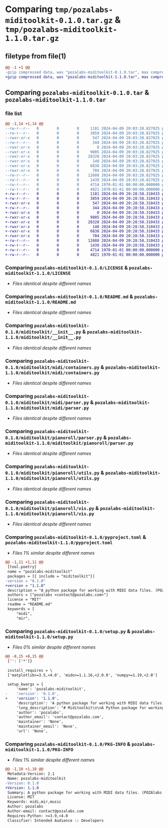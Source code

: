# Comparing `tmp/pozalabs-miditoolkit-0.1.0.tar.gz` & `tmp/pozalabs-miditoolkit-1.1.0.tar.gz`

## filetype from file(1)

```diff
@@ -1 +1 @@
-gzip compressed data, was "pozalabs-miditoolkit-0.1.0.tar", max compression
+gzip compressed data, was "pozalabs-miditoolkit-1.1.0.tar", max compression
```

## Comparing `pozalabs-miditoolkit-0.1.0.tar` & `pozalabs-miditoolkit-1.1.0.tar`

### file list

```diff
@@ -1,14 +1,14 @@
--rw-r--r--   0        0        0     1101 2024-04-09 20:03:28.827025 pozalabs-miditoolkit-0.1.0/LICENSE
--rw-r--r--   0        0        0     3859 2024-04-09 20:03:28.827025 pozalabs-miditoolkit-0.1.0/README.md
--rwxr-xr-x   0        0        0      547 2024-04-09 20:03:28.827025 pozalabs-miditoolkit-0.1.0/miditoolkit/__init__.py
--rw-r--r--   0        0        0      344 2024-04-09 20:03:28.827025 pozalabs-miditoolkit-0.1.0/miditoolkit/constants.py
--rwxr-xr-x   0        0        0        0 2024-04-09 20:03:28.827025 pozalabs-miditoolkit-0.1.0/miditoolkit/midi/__init__.py
--rwxr-xr-x   0        0        0     9805 2024-04-09 20:03:28.827025 pozalabs-miditoolkit-0.1.0/miditoolkit/midi/containers.py
--rwxr-xr-x   0        0        0    28320 2024-04-09 20:03:28.827025 pozalabs-miditoolkit-0.1.0/miditoolkit/midi/parser.py
--rwxr-xr-x   0        0        0      140 2024-04-09 20:03:28.827025 pozalabs-miditoolkit-0.1.0/miditoolkit/pianoroll/__init__.py
--rwxr-xr-x   0        0        0     6838 2024-04-09 20:03:28.827025 pozalabs-miditoolkit-0.1.0/miditoolkit/pianoroll/parser.py
--rwxr-xr-x   0        0        0      704 2024-04-09 20:03:28.827025 pozalabs-miditoolkit-0.1.0/miditoolkit/pianoroll/utils.py
--rw-r--r--   0        0        0    12688 2024-04-09 20:03:28.827025 pozalabs-miditoolkit-0.1.0/miditoolkit/pianoroll/vis.py
--rw-r--r--   0        0        0     1439 2024-04-09 20:03:28.827025 pozalabs-miditoolkit-0.1.0/pyproject.toml
--rw-r--r--   0        0        0     4714 1970-01-01 00:00:00.000000 pozalabs-miditoolkit-0.1.0/setup.py
--rw-r--r--   0        0        0     4821 1970-01-01 00:00:00.000000 pozalabs-miditoolkit-0.1.0/PKG-INFO
+-rw-r--r--   0        0        0     1101 2024-04-09 20:28:58.310433 pozalabs-miditoolkit-1.1.0/LICENSE
+-rw-r--r--   0        0        0     3859 2024-04-09 20:28:58.310433 pozalabs-miditoolkit-1.1.0/README.md
+-rwxr-xr-x   0        0        0      547 2024-04-09 20:28:58.310433 pozalabs-miditoolkit-1.1.0/miditoolkit/__init__.py
+-rw-r--r--   0        0        0      344 2024-04-09 20:28:58.310433 pozalabs-miditoolkit-1.1.0/miditoolkit/constants.py
+-rwxr-xr-x   0        0        0        0 2024-04-09 20:28:58.310433 pozalabs-miditoolkit-1.1.0/miditoolkit/midi/__init__.py
+-rwxr-xr-x   0        0        0     9805 2024-04-09 20:28:58.310433 pozalabs-miditoolkit-1.1.0/miditoolkit/midi/containers.py
+-rwxr-xr-x   0        0        0    28320 2024-04-09 20:28:58.310433 pozalabs-miditoolkit-1.1.0/miditoolkit/midi/parser.py
+-rwxr-xr-x   0        0        0      140 2024-04-09 20:28:58.310433 pozalabs-miditoolkit-1.1.0/miditoolkit/pianoroll/__init__.py
+-rwxr-xr-x   0        0        0     6838 2024-04-09 20:28:58.310433 pozalabs-miditoolkit-1.1.0/miditoolkit/pianoroll/parser.py
+-rwxr-xr-x   0        0        0      704 2024-04-09 20:28:58.310433 pozalabs-miditoolkit-1.1.0/miditoolkit/pianoroll/utils.py
+-rw-r--r--   0        0        0    12688 2024-04-09 20:28:58.310433 pozalabs-miditoolkit-1.1.0/miditoolkit/pianoroll/vis.py
+-rw-r--r--   0        0        0     1439 2024-04-09 20:28:58.310433 pozalabs-miditoolkit-1.1.0/pyproject.toml
+-rw-r--r--   0        0        0     4714 1970-01-01 00:00:00.000000 pozalabs-miditoolkit-1.1.0/setup.py
+-rw-r--r--   0        0        0     4821 1970-01-01 00:00:00.000000 pozalabs-miditoolkit-1.1.0/PKG-INFO
```

### Comparing `pozalabs-miditoolkit-0.1.0/LICENSE` & `pozalabs-miditoolkit-1.1.0/LICENSE`

 * *Files identical despite different names*

### Comparing `pozalabs-miditoolkit-0.1.0/README.md` & `pozalabs-miditoolkit-1.1.0/README.md`

 * *Files identical despite different names*

### Comparing `pozalabs-miditoolkit-0.1.0/miditoolkit/__init__.py` & `pozalabs-miditoolkit-1.1.0/miditoolkit/__init__.py`

 * *Files identical despite different names*

### Comparing `pozalabs-miditoolkit-0.1.0/miditoolkit/midi/containers.py` & `pozalabs-miditoolkit-1.1.0/miditoolkit/midi/containers.py`

 * *Files identical despite different names*

### Comparing `pozalabs-miditoolkit-0.1.0/miditoolkit/midi/parser.py` & `pozalabs-miditoolkit-1.1.0/miditoolkit/midi/parser.py`

 * *Files identical despite different names*

### Comparing `pozalabs-miditoolkit-0.1.0/miditoolkit/pianoroll/parser.py` & `pozalabs-miditoolkit-1.1.0/miditoolkit/pianoroll/parser.py`

 * *Files identical despite different names*

### Comparing `pozalabs-miditoolkit-0.1.0/miditoolkit/pianoroll/utils.py` & `pozalabs-miditoolkit-1.1.0/miditoolkit/pianoroll/utils.py`

 * *Files identical despite different names*

### Comparing `pozalabs-miditoolkit-0.1.0/miditoolkit/pianoroll/vis.py` & `pozalabs-miditoolkit-1.1.0/miditoolkit/pianoroll/vis.py`

 * *Files identical despite different names*

### Comparing `pozalabs-miditoolkit-0.1.0/pyproject.toml` & `pozalabs-miditoolkit-1.1.0/pyproject.toml`

 * *Files 1% similar despite different names*

```diff
@@ -1,11 +1,11 @@
 [tool.poetry]
 name = "pozalabs-miditoolkit"
 packages = [{ include = "miditoolkit"}]
-version = "0.1.0"
+version = "1.1.0"
 description = "A python package for working with MIDI data files. (POZAlabs forked)"
 authors = ["pozalabs <contact@pozalabs.com>"]
 license = "MIT"
 readme = "README.md"
 keywords = [
     "midi",
     "mir",
```

### Comparing `pozalabs-miditoolkit-0.1.0/setup.py` & `pozalabs-miditoolkit-1.1.0/setup.py`

 * *Files 0% similar despite different names*

```diff
@@ -8,15 +8,15 @@
 {'': ['*']}
 
 install_requires = \
 ['matplotlib>=3.5,<4.0', 'mido>=1.1.16,<2.0.0', 'numpy>=1.19,<2.0']
 
 setup_kwargs = {
     'name': 'pozalabs-miditoolkit',
-    'version': '0.1.0',
+    'version': '1.1.0',
     'description': 'A python package for working with MIDI data files. (POZAlabs forked)',
     'long_description': "# Miditoolkit\n\nA Python package for working with MIDI files.\n\n[![PyPI version fury.io](https://badge.fury.io/py/miditoolkit.svg)](https://pypi.python.org/pypi/miditoolkit/)\n[![Python 3.7](https://img.shields.io/badge/python-3.7+-blue.svg)](https://www.python.org/downloads/release/)\n[![GitHub CI](https://github.com/YatingMusic/miditoolkit/actions/workflows/pytest.yml/badge.svg)](https://github.com/YatingMusic/miditoolkit/actions/workflows/pytest.yml)\n[![GitHub license](https://img.shields.io/github/license/YatingMusic/miditoolkit.svg)](https://github.com/YatingMusic/miditoolkit/blob/main/LICENSE)\n[![Downloads](https://static.pepy.tech/badge/miditoolkit)](https://pepy.tech/project/miditoolkit)\n[![Code style](https://img.shields.io/badge/code%20style-black-000000.svg)](https://github.com/psf/black)\n\nMiditoolkit works by loading/writing MIDIs with [mido](https://github.com/mido/mido) in a user-friendly way. It is inspired from [pretty_midi](https://github.com/craffel/pretty-midi), with similar usage and core features, but handles the MIDI events in native **[ticks](https://www.recordingblogs.com/wiki/midi-tick)** time unit instead of seconds. It also comes with a few optimizations and speed-ups, and can parse MIDI tracks into **piano-rolls** for computation or visualization purposes.\nIf you are working with seconds time units (for e.g. music transcription), you'll be likely better with pretty_midi. Otherwise, if you are working solely on MIDI and symbolic music, miditoolkit should provide slightly faster performances.\n\n## Main Features\n\n* MIDI\n    * Global\n        * ticks per beat\n        * tempo changes\n        * key signatures\n        * time signatures\n        * lyrics\n        * markers\n    * Instruments\n        * control changes\n        * pitch bend\n    * Editing\n        * chunk/cropping\n    * IO\n        * BytesIO\n* Piano-rolls\n    * Tools\n        * notes to piano-rolls\n        * piano-rolls to notes\n        * chromagram\n    * Visualization\n* External Library\n   * [structure analysis](https://github.com/wayne391/sf_segmenter)\n\n## TODO\n\n* better documentation;\n* finish the code cleaning of the pianoroll methods (vis);\n* a way to switch the time in seconds across the whole MidiFile object;\n* cropping Control Changes and bars;\n* symbolic features\n* new structural analysis\n\n## Installation\n\nYou can install miditoolkit via [PYPI](https://pypi.org/project/miditoolkit/):\n\n```bash\npip install miditoolkit\n```\n\n... or directly from git if you want to get the latest features or fixes (only recommended if you need it):\n\n```bash\npip install git+https://github.com/YatingMusic/miditoolkit\n```\n\n## Example Usage\n\n```python\nfrom miditoolkit import MidiFile\nfrom miditoolkit.midi.utils import example_midi_file\n\npath_midi = example_midi_file()\nmidi_obj = MidiFile(path_midi)\n\nprint(midi_obj)\n```\n\nOutput:\n\n```\nticks per beat: 480\nmax tick: 72002\ntempo changes: 68\ntime sig: 2\nkey sig: 0\nmarkers: 71\nlyrics: False\ninstruments: 2\n```\n\nA. [Parse and create MIDI files](examples/parse_and_create_MIDI_files.ipynb)\nB. [Piano-roll Manipulation](examples/pinoroll_manipulation.ipynb)\n\n## Philosophy\n\n* [mido](https://github.com/mido/mido) processes MIDI files in the lower level such as messages and ports, and is the backend pretty_midi and miditoolkit;\n* [pretty_midi](https://github.com/craffel/pretty-midi) parses MIDI files and pianorolls in seconds time unit, plus has audio related features;\n* [pypianoroll](https://github.com/salu133445/pypianoroll) parses MIDI files into pianorolls in ticks time unit.\n\n**Miditoolkit** is designed for handling MIDI in **[ticks](https://www.recordingblogs.com/wiki/midi-tick)**, the native time unit of the MIDI protocol. We keep the midi parser as simple as possible, and offer several important functions to complete the versatility. For example, piano-rolls, tick-to-second, chromagram, etc.\n",
     'author': 'pozalabs',
     'author_email': 'contact@pozalabs.com',
     'maintainer': 'None',
     'maintainer_email': 'None',
     'url': 'None',
```

### Comparing `pozalabs-miditoolkit-0.1.0/PKG-INFO` & `pozalabs-miditoolkit-1.1.0/PKG-INFO`

 * *Files 1% similar despite different names*

```diff
@@ -1,10 +1,10 @@
 Metadata-Version: 2.1
 Name: pozalabs-miditoolkit
-Version: 0.1.0
+Version: 1.1.0
 Summary: A python package for working with MIDI data files. (POZAlabs forked)
 License: MIT
 Keywords: midi,mir,music
 Author: pozalabs
 Author-email: contact@pozalabs.com
 Requires-Python: >=3.9,<4.0
 Classifier: Intended Audience :: Developers
```

